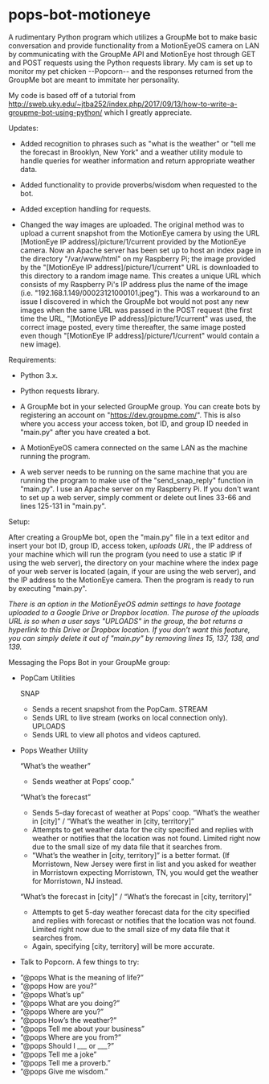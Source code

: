 # pops-bot-motioneye
A rudimentary Python program which utilizes a GroupMe bot to make basic conversation and provide functionality from a MotionEyeOS camera on LAN by communicating with the GroupMe API and MotionEye host through GET and POST requests using the Python requests library. My cam is set up to monitor my pet chicken --Popcorn-- and the responses returned from the GroupMe bot are meant to immitate her personality.

My code is based off of a tutorial from http://sweb.uky.edu/~jtba252/index.php/2017/09/13/how-to-write-a-groupme-bot-using-python/ which I greatly appreciate.

Updates:

  - Added recognition to phrases such as "what is the weather" or "tell me the forecast in Brooklyn, New York" and a weather utility module to handle queries for weather information and return appropriate weather data.
  
  - Added functionality to provide proverbs/wisdom when requested to the bot.
  
  - Added exception handling for requests.
  
  - Changed the way images are uploaded. The original method was to upload a current snapshot from the MotionEye camera by using the URL [MotionEye IP address]/picture/1/current provided by the MotionEye camera. Now an Apache server has been set up to host an index page in the directory "/var/www/html" on my Raspberry Pi; the image provided by the "[MotionEye IP address]/picture/1/current" URL is downloaded to this directory to a random image name. This creates a unique URL which consists of my Raspberry Pi's IP address plus the name of the image (i.e. "192.168.1.149/00023121000101.jpeg"). This was a workaround to an issue I discovered in which the GroupMe bot would not post any new images when the same URL was passed in the POST request (the first time the URL, "[MotionEye IP address]/picture/1/current" was used, the correct image posted, every time thereafter, the same image posted even though "[MotionEye IP address]/picture/1/current" would contain a new image).

Requirements:

  - Python 3.x.
  
  - Python requests library.
  
  - A GroupMe bot in your selected GroupMe group. You can create bots by registering an account on "https://dev.groupme.com/".
    This is also where you access your access token, bot ID, and group ID needed in "main.py" after you have created a bot.
  
  - A MotionEyeOS camera connected on the same LAN as the machine running the program.
  
  - A web server needs to be running on the same machine that you are running the program to make use of the "send_snap_reply" function in "main.py". I use an Apache server on my Raspberry Pi. If you don't want to set up a web server, simply comment or delete out lines 33-66 and lines 125-131 in "main.py".

Setup: 

After creating a GroupMe bot, open the "main.py" file in a text editor and insert your bot ID, group ID, access token, *uploads URL*, the IP address of your machine which will run the program (you need to use a static IP if using the web server), the directory on your machine where the index page of your web server is located (again, if your are using the web server), and the IP address to the MotionEye camera. Then the program is ready to run by executing "main.py".

*There is an option in the MotionEyeOS admin settings to have footage uploaded to a Google Drive or Dropbox location. The purose of the uploads URL is so when a user says "UPLOADS" in the group, the bot returns a hyperlink to this Drive or Dropbox location. If you don't want this feature, you can simply delete it out of "main.py" by removing lines 15, 137, 138, and 139.*
  
Messaging the Pops Bot in your GroupMe group:

  * PopCam Utilities
  
    SNAP
      - Sends a recent snapshot from the PopCam.
    STREAM
      - Sends URL to live stream (works on local connection only).
    UPLOADS
      - Sends URL to view all photos and videos captured.
      
 * Pops Weather Utility
  
    “What’s the weather”
      - Sends weather at Pops’ coop.”

    “What’s the forecast”
      - Sends 5-day forecast of weather at Pops’ coop.
      “What’s the weather in [city]” / “What’s the weather in [city, territory]”
      - Attempts to get weather data for the city specified and replies with weather or notifies that
      the location was not found. Limited right now due to the small size of my data file that it searches
      from.
      - "What’s the weather in [city, territory]” is a better format. (If Morristown, New Jersey were first in
      list and you asked for weather in Morristown expecting Morristown, TN, you would get the weather
      for Morristown, NJ instead.

    “What’s the forecast in [city]” / “What’s the forecast in [city, territory]”
      - Attempts to get 5-day weather forecast data for the city specified and replies with forecast or
      notifies that the location was not found. Limited right now due to the small size of my data file
      that it searches from.
      - Again, specifying [city, territory] will be more accurate.

 * Talk to Popcorn. A few things to try:
  - ”@pops What is the meaning of life?”
  - ”@pops How are you?”
  - ”@pops What’s up”
  - ”@pops What are you doing?”
  - ”@pops Where are you?”
  - ”@pops How’s the weather?”
  - ”@pops Tell me about your business”
  - ”@pops Where are you from?”
  - ”@pops Should I ___ or ___?”
  - ”@pops Tell me a joke”
  - ”@pops Tell me a proverb.”
  - ”@pops Give me wisdom.”
